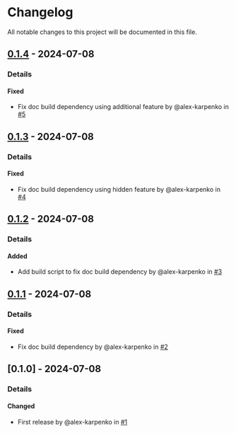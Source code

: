 # Changelog

All notable changes to this project will be documented in this file.

## [0.1.4] - 2024-07-08
### Details
#### Fixed
- Fix doc build dependency using additional feature by @alex-karpenko in [#5](https://github.com/alex-karpenko/kube-lease-manager/pull/5)

## [0.1.3] - 2024-07-08
### Details
#### Fixed
- Fix doc build dependency using hidden feature by @alex-karpenko in [#4](https://github.com/alex-karpenko/kube-lease-manager/pull/4)

## [0.1.2] - 2024-07-08
### Details
#### Added
- Add build script to fix doc build dependency by @alex-karpenko in [#3](https://github.com/alex-karpenko/kube-lease-manager/pull/3)

## [0.1.1] - 2024-07-08
### Details
#### Fixed
- Fix doc build dependency by @alex-karpenko in [#2](https://github.com/alex-karpenko/kube-lease-manager/pull/2)

## [0.1.0] - 2024-07-08
### Details
#### Changed
- First release by @alex-karpenko in [#1](https://github.com/alex-karpenko/kube-lease-manager/pull/1)

[0.1.4]: https://github.com/alex-karpenko/kube-lease-manager/compare/v0.1.3..v0.1.4
[0.1.3]: https://github.com/alex-karpenko/kube-lease-manager/compare/v0.1.2..v0.1.3
[0.1.2]: https://github.com/alex-karpenko/kube-lease-manager/compare/v0.1.1..v0.1.2
[0.1.1]: https://github.com/alex-karpenko/kube-lease-manager/compare/v0.1.0..v0.1.1

<!-- generated by git-cliff -->
